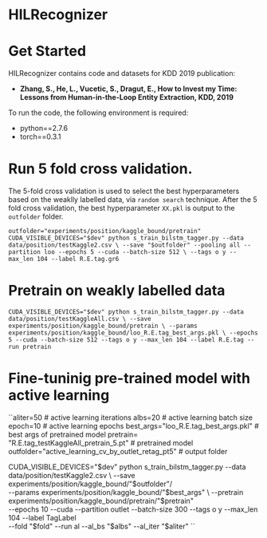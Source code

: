 # HILRecognizer
# Get Started

HILRecognizer contains code and datasets for KDD 2019 publication:

* **Zhang, S., He, L., Vucetic, S., Dragut, E., How to Invest my Time: Lessons from Human-in-the-Loop Entity Extraction, KDD, 2019**

To run the code, the following environment is required:
* python==2.7.6
* torch==0.3.1

# Run 5 fold cross validation. 
The 5-fold cross validation is used to select the best hyperparameters based on the weaklly labelled data, via ``random search`` technique. 
After the 5 fold cross validation, the best hyperparameter ``XX.pkl`` is output to the ``outfolder`` folder.

``
outfolder="experiments/position/kaggle_bound/pretrain"
CUDA_VISIBLE_DEVICES="$dev" python s_train_bilstm_tagger.py --data data/position/testKaggle2.csv \
--save "$outfolder" --pooling all --partition loo --epochs 5 --cuda --batch-size 512 \
--tags o y --max_len 104 --label R.E.tag.gr6
``


# Pretrain on weakly labelled data

``CUDA_VISIBLE_DEVICES="$dev" python s_train_bilstm_tagger.py --data data/position/testKaggleAll.csv \
--save experiments/position/kaggle_bound/pretrain \
--params experiments/position/kaggle_bound/loo_R.E.tag_best_args.pkl \
--epochs 5 --cuda --batch-size 512 --tags o y --max_len 104 --label R.E.tag --run pretrain``

# Fine-tuninig pre-trained model with active learning
``aliter=50 # active learning iterations
albs=20   # active learning batch size
epoch=10  # active learning epochs
best_args="loo_R.E.tag_best_args.pkl"   # best args of pretrained model
pretrain= "R.E.tag_testKaggleAll_pretrain_5.pt"   # pretrained model
outfolder="active_learning_cv_by_outlet_retag_pt5" # output folder

CUDA_VISIBLE_DEVICES="$dev" python s_train_bilstm_tagger.py --data data/position/testKaggle2.csv \
--save experiments/position/kaggle_bound/"$outfolder"/ \
--params experiments/position/kaggle_bound/"$best_args" \
--pretrain experiments/position/kaggle_bound/pretrain/"$pretrain" \
--epochs 10 --cuda --partition outlet --batch-size 300 --tags o y --max_len 104 --label TagLabel \
--fold "$fold" --run al --al_bs "$albs" --al_iter "$aliter" ``